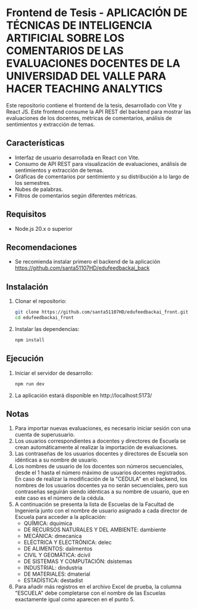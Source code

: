 # Frontend de Tesis - APLICACIÓN DE TÉCNICAS DE INTELIGENCIA ARTIFICIAL SOBRE LOS COMENTARIOS DE LAS EVALUACIONES DOCENTES DE LA UNIVERSIDAD DEL VALLE PARA HACER TEACHING ANALYTICS

Este repositorio contiene el frontend de la tesis, desarrollado con Vite y React JS. Este frontend consume la API REST del backend para mostrar las evaluaciones de los docentes, métricas de comentarios, análisis de sentimientos y extracción de temas.

## Características
- Interfaz de usuario desarrollada en React con Vite.
- Consumo de API REST para visualización de evaluaciones, análisis de sentimientos y extracción de temas.
- Gráficas de comentarios por sentimiento y su distribución a lo largo de los semestres.
- Nubes de palabras.
- Filtros de comentarios según diferentes métricas.

## Requisitos

- Node.js 20.x o superior

## Recomendaciones

- Se recomienda instalar primero el backend de la aplicación https://github.com/santa51107HD/edufeedbackai_back

## Instalación

1. Clonar el repositorio:
   ```bash
   git clone https://github.com/santa51107HD/edufeedbackai_front.git
   cd edufeedbackai_front
   
2. Instalar las dependencias:
   ```bash
   npm install

## Ejecución

1. Iniciar el servidor de desarrollo:
   ```bash
   npm run dev

2. La aplicación estará disponible en http://localhost:5173/

## Notas

1. Para importar nuevas evaluaciones, es necesario iniciar sesión con una cuenta de superusuario.
2. Los usuarios correspondientes a docentes y directores de Escuela se crean automáticamente al realizar la importación de evaluaciones.
3. Las contraseñas de los usuarios docentes y directores de Escuela son idénticas a su nombre de usuario.
4. Los nombres de usuario de los docentes son números secuenciales, desde el 1 hasta el número máximo de usuarios docentes registrados. En caso de realizar la modificación de la "CEDULA" en el backend, los nombres de los usuarios docentes ya no serán secuenciales, pero sus contraseñas seguirán siendo idénticas a su nombre de usuario, que en este caso es el número de la cédula.
5. A continuación se presenta la lista de Escuelas de la Facultad de Ingeniería junto con el nombre de usuario asignado a cada director de Escuela para acceder a la aplicación:
    - QUÍMICA: dquimica
    - DE RECURSOS NATURALES Y DEL AMBIENTE: dambiente
    - MECÁNICA: dmecanica
    - ELÉCTRICA Y ELECTRÓNICA: delec
    - DE ALIMENTOS: dalimentos
    - CIVIL Y GEOMÁTICA: dcivil
    - DE SISTEMAS Y COMPUTACIÓN: dsistemas
    - INDUSTRIAL: dindustria
    - DE MATERIALES: dmaterial
    - ESTADÍSTICA: destadist
6. Para añadir más registros en el archivo Excel de prueba, la columna "ESCUELA" debe completarse con el nombre de las Escuelas exactamente igual como aparecen en el punto 5.

